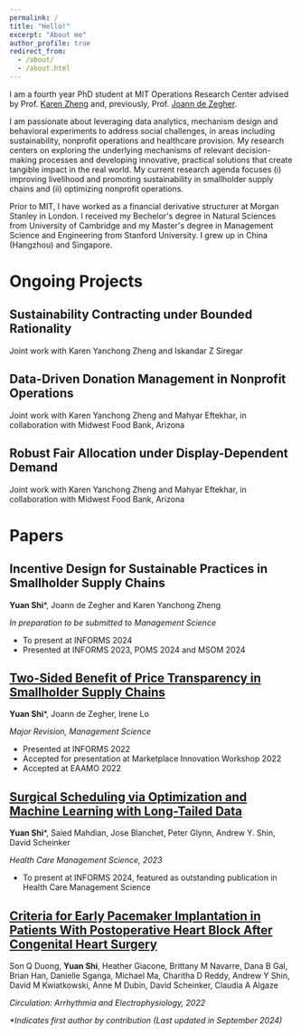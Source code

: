 ```yaml
---
permalink: /
title: "Hello!"
excerpt: "About me"
author_profile: true
redirect_from: 
  - /about/
  - /about.html
---
```


I am a fourth year PhD student at MIT Operations Research Center advised by Prof. [Karen Zheng](https://mitmgmtfaculty.mit.edu/yanchong/) and, previously, Prof. [Joann de Zegher](https://www.jfdezegher.com/). 

I am passionate about leveraging data analytics, mechanism design and behavioral experiments to address social challenges, in areas including sustainability, nonprofit operations and healthcare provision. My research centers on exploring the underlying mechanisms of relevant decision-making processes and developing innovative, practical solutions that create tangible impact in the real world. My current research agenda focuses (i) improving livelihood and promoting sustainability in smallholder supply chains and (ii) optimizing nonprofit operations. 

Prior to MIT, I have worked as a financial derivative structurer at Morgan Stanley in London. I received my Bechelor's degree in Natural Sciences from University of Cambridge and my Master's degree in Management Science and Engineering from Stanford University. I grew up in China (Hangzhou) and Singapore. 

Ongoing Projects
======
## Sustainability Contracting under Bounded Rationality
Joint work with Karen Yanchong Zheng and Iskandar Z Siregar

## Data-Driven Donation Management in Nonprofit Operations
Joint work with Karen Yanchong Zheng and Mahyar Eftekhar, in collaboration with Midwest Food Bank, Arizona

## Robust Fair Allocation under Display-Dependent Demand
Joint work with Karen Yanchong Zheng and Mahyar Eftekhar, in collaboration with Midwest Food Bank, Arizona


Papers
======
## Incentive Design for Sustainable Practices in Smallholder Supply Chains
**Yuan Shi***, Joann de Zegher and Karen Yanchong Zheng

_In preparation to be submitted to Management Science_

* To present at INFORMS 2024
* Presented at INFORMS 2023, POMS 2024 and MSOM 2024

## [Two-Sided Benefit of Price Transparency in Smallholder Supply Chains](https://papers.ssrn.com/sol3/papers.cfm?abstract_id=4052928)
**Yuan Shi***, Joann de Zegher, Irene Lo

_Major Revision, Management Science_

* Presented at INFORMS 2022
* Accepted for presentation at Marketplace Innovation Workshop 2022
* Accepted at EAAMO 2022
  
## [Surgical Scheduling via Optimization and Machine Learning with Long-Tailed Data](https://arxiv.org/abs/2202.06383)
**Yuan Shi***, Saied Mahdian, Jose Blanchet, Peter Glynn, Andrew Y. Shin, David Scheinker

_Health Care Management Science, 2023_

* To present at INFORMS 2024, featured as outstanding publication in Health Care Management Science

## [Criteria for Early Pacemaker Implantation in Patients With Postoperative Heart Block After Congenital Heart Surgery](https://www.ahajournals.org/doi/full/10.1161/CIRCEP.122.011145)
Son Q Duong, **Yuan Shi**, Heather Giacone, Brittany M Navarre, Dana B Gal, Brian Han, Danielle Sganga, Michael Ma, Charitha D Reddy, Andrew Y Shin, David M Kwiatkowski, Anne M Dubin, David Scheinker, Claudia A Algaze

_Circulation: Arrhythmia and Electrophysiology, 2022_

_*Indicates first author by contribution_
_(Last updated in September 2024)_


